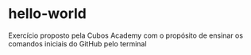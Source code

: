 # hello-world
Exercício proposto pela Cubos Academy com o propósito de ensinar os comandos iniciais do GitHub pelo terminal
